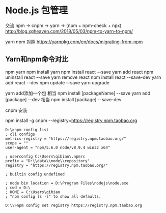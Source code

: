 # Node.js 包管理

交流
npm -> cnpm -> yarn -> (npm + npm-check + npx)
http://blog.xgheaven.com/2018/05/03/npm-to-yarn-to-npm/

yarn npm 对照
https://yarnpkg.com/en/docs/migrating-from-npm


## Yarn和npm命令对比

npm								yarn
npm install						yarn
npm install react --save		yarn add react
npm uninstall react --save		yarn remove react
npm install react --save-dev	yarn add react --dev
npm update --save				yarn upgrade

yarn add添加一个包 相当 npm install [packageName] --save 
yarn add [package] --dev 相当 npm install [package] --save-dev

cnpm 安装

npm install -g cnpm --registry=https://registry.npm.taobao.org


```
D:\>npm config list
; cli configs
metrics-registry = "https://registry.npm.taobao.org/"
scope = ""
user-agent = "npm/5.6.0 node/v8.9.4 win32 x64"

; userconfig C:\Users\qibiao\.npmrc
prefix = "D:\\data\\node\\repository"
registry = "https://registry.npm.taobao.org/"

; builtin config undefined

; node bin location = D:\Program Files\nodejs\node.exe
; cwd = D:\
; HOME = C:\Users\qibiao
; "npm config ls -l" to show all defaults.
```
```
D:\\>npm config set registry https://registry.npm.taobao.org
```
